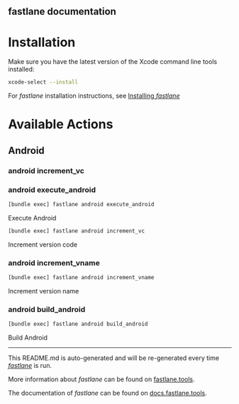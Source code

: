 ## fastlane documentation

# Installation

Make sure you have the latest version of the Xcode command line tools installed:

```sh
xcode-select --install
```

For _fastlane_ installation instructions, see [Installing _fastlane_](https://docs.fastlane.tools/#installing-fastlane)

# Available Actions

## Android

### android increment_vc

### android execute_android

```sh
[bundle exec] fastlane android execute_android
```

Execute Android

```sh
[bundle exec] fastlane android increment_vc
```

Increment version code

### android increment_vname

```sh
[bundle exec] fastlane android increment_vname
```

Increment version name

### android build_android

```sh
[bundle exec] fastlane android build_android
```

Build Android

---

This README.md is auto-generated and will be re-generated every time [_fastlane_](https://fastlane.tools) is run.

More information about _fastlane_ can be found on [fastlane.tools](https://fastlane.tools).

The documentation of _fastlane_ can be found on [docs.fastlane.tools](https://docs.fastlane.tools).
